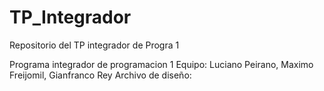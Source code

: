 # TP_Integrador
Repositorio del TP integrador de Progra 1

Programa integrador de programacion 1
Equipo: Luciano Peirano, Maximo Freijomil, Gianfranco Rey
Archivo de diseño: